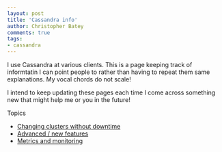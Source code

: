 ```yaml
---
layout: post
title: 'Cassandra info'
author: Christopher Batey
comments: true
tags:
- cassandra
---
```


I use Cassandra at various clients. This is a page keeping track of informtatin
I can point people to rather than having to repeat them same explanations. My
vocal chords do not scale!

I intend to keep updating these pages each time I come across something new that
might help me or you in the future!

Topics

* [Changing clusters without downtime](/changing-the-cluster.html)
* [Advanced / new features](/cassandra-advanced-cql.html)
* [Metrics and monitoring](/cassandra-metrics.html)


